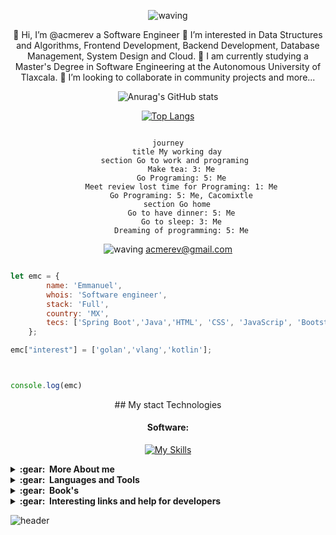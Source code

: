 <link href="https://fonts.googleapis.com/css?family=Inconsolata" rel="stylesheet" type="text/css">


<div align="center" >

![waving](https://capsule-render.vercel.app/api?type=Waving&height=100&text=EMC%20&color=gradient&fontAlignY=50&fontAlign=20)
 

👋 Hi, I’m @acmerev a Software Engineer
👀 I’m interested in Data Structures and Algorithms, Frontend Development, Backend Development, Database Management, System Design and Cloud.
🌱 I am currently studying a Master's Degree in Software Engineering at the Autonomous University of Tlaxcala.
💞️ I’m looking to collaborate in community projects and more...


![Anurag's GitHub stats](https://github-stats-alpha.vercel.app/api?username=acmerev&cc=000&tc=fff&ic=fff&bc=000)

[![Top Langs](https://github-readme-stats.vercel.app/api/top-langs/?username=acmerev&layout=compact&theme=dark)](https://github.com/acmerev/github-readme-stats)


<!---
acmerev/acmerev is a ✨ special ✨ repository because its `README.md` (this file) appears on your GitHub profile.
You can click the Preview link to take a look at your changes.
--->
```mermaid

journey
    title My working day
    section Go to work and programing 
      Make tea: 3: Me
      Go Programing: 5: Me
      Meet review lost time for Programing: 1: Me
      Go Programing: 5: Me, Cacomixtle
    section Go home
      Go to have dinner: 5: Me
      Go to sleep: 3: Me
      Dreaming of programming: 5: Me
```


![waving](https://capsule-render.vercel.app/api?type=Waving&height=60&color=gradient&fontAlignY=50&fontAlign=20)
acmerev@gmail.com

</div>

```javascript

let emc = {
        name: 'Emmanuel',
        whois: 'Software engineer',
        stack: 'Full',
        country: 'MX',
        tecs: ['Spring Boot','Java','HTML', 'CSS', 'JavaScrip', 'Bootstrap', 'Node.js','React','C++']
    };

emc["interest"] = ['golan','vlang','kotlin'];



console.log(emc)

```
<div align="center">
## My stact Technologies

#### Software:

[![My Skills](https://skillicons.dev/icons?i=spring,java,mongodb,postgresql,angular,js,html,css,ts,bootstrap)](https://skillicons.dev)

</div> 
 
<details close="true">
  <summary><b>:gear: &nbsp;More About me</b></summary>
  <img height="150px" src="https://github-readme-stats.vercel.app/api?username=acmerev&show_icons=true&theme=monokai" />
  <img height="150px" src="https://github-readme-stats.vercel.app/api/top-langs/?username=acmerev&hide=html&layout=compact&theme=monokai" />
 
 ![](./profile-3d-contrib/profile-night-rainbow.svg)
 
  </details>
  
  <details close="true">
  <summary><b>:gear: &nbsp;Languages and Tools</b></summary>
  <div align="center">
 -------------------

![NodeJS](https://img.shields.io/badge/node.js-%2343853D.svg?style=for-the-badge&logo=node.js&logoColor=white) ![JavaScript](https://img.shields.io/badge/javascript-%23323330.svg?style=for-the-badge&logo=javascript&logoColor=%23F7DF1E) ![Python](https://img.shields.io/badge/python-%2314354C.svg?style=for-the-badge&logo=python&logoColor=white) ![C#](https://img.shields.io/badge/c%23-%23239120.svg?style=for-the-badge&logo=c-sharp&logoColor=white) ![HTML5](https://img.shields.io/badge/html5-%23E34F26.svg?style=for-the-badge&logo=html5&logoColor=white) ![Express.js](https://img.shields.io/badge/express.js-%23404d59.svg?style=for-the-badge&logo=express&logoColor=%2361DAFB) ![DiscordJS](https://img.shields.io/badge/discord.js-%232C3454.svg?style=for-the-badge&logo=Discord&logoColor=Blue) ![Bootstrap](https://img.shields.io/badge/bootstrap-%23563D7C.svg?style=for-the-badge&logo=bootstrap&logoColor=white) ![MongoDB](https://img.shields.io/badge/MongoDB-%234ea94b.svg?style=for-the-badge&logo=mongodb&logoColor=white) ![MySQL](https://img.shields.io/badge/mysql-%2300f.svg?style=for-the-badge&logo=mysql&logoColor=white) ![Docker](https://img.shields.io/badge/docker-%230db7ed.svg?style=for-the-badge&logo=docker&logoColor=white) ![Portainer](https://img.shields.io/badge/Portainer-%230072C6.svg?style=for-the-badge&logo=Portainer&logoColor=white) ![AWS](https://img.shields.io/badge/AWS-%23FF9900.svg?style=for-the-badge&logo=amazon-aws&logoColor=white) ![Google Cloud](https://img.shields.io/badge/GoogleCloud-%234285F4.svg?style=for-the-badge&logo=google-cloud&logoColor=white) ![DigitalOcean](https://img.shields.io/badge/DigitalOcean-%230167ff.svg?style=for-the-badge&logo=digitalOcean&logoColor=white) ![Vult](https://img.shields.io/badge/vultr-%23039BE5.svg?style=for-the-badge&logo=vultr) ![Nginx](https://img.shields.io/badge/nginx-%23009639.svg?style=for-the-badge&logo=nginx&logoColor=white) ![Apache](https://img.shields.io/badge/apache-%23D42029.svg?style=for-the-badge&logo=apache&logoColor=white) ![Git](https://img.shields.io/badge/git-%23F05033.svg?style=for-the-badge&logo=git&logoColor=white) ![NPM](https://img.shields.io/badge/NPM-%23000000.svg?style=for-the-badge&logo=npm&logoColor=white) ![Visual Studio Code](https://img.shields.io/badge/VisualStudioCode-0078d7.svg?style=for-the-badge&logo=visual-studio-code&logoColor=white) ![Visual Studio](https://img.shields.io/badge/VisualStudio-5C2D91.svg?style=for-the-badge&logo=visual-studio&logoColor=white) ![GitHub](https://img.shields.io/badge/github-%23121011.svg?style=for-the-badge&logo=github&logoColor=white) ![Ubuntu](https://img.shields.io/badge/Ubuntu-E95420?style=for-the-badge&logo=ubuntu&logoColor=white)

<br>

[![trophy](https://github-profile-trophy.vercel.app/?username=acmerev&theme=darkhub)](https://github.com/ryo-ma/github-profile-trophy)

<br>

-------------------
</div>  
 
 </details>


<details close="true">
  <summary><b>:gear: &nbsp;Book's</b></summary>
  
  <br></br>
  
   <img
    width="300"
    src="https://ci6.googleusercontent.com/proxy/KrrgKk68q9LO0-l8lS0DydbUw6KhZ-Ypeti_KOSIVKlb0Fc8BUj_C9gtJky_F5qLfAsnbc2DKBrm3ZgU63ZEVj4JTgUu4x8IoPAc68cIeDbBug4_4mSx6P-fTzCOzE04mxGxvOC87_vYNeiCWMk=s0-d-e1-ft#https://bucket.mlcdn.com/a/1590/1590228/images/69ee05d1fb16f3c770bf8c619cb77c29c9ae6d11.png"/>
  
</details>


<details>
  <summary><b>:gear: &nbsp;Interesting links and help for developers </b></summary>
  
  <br></br>

<table>
<tr>
  <td><strong> Link  </strong></td>
  <td><strong> Description </strong></td>
</tr>

<tr>
  <td> https://dbdiagram.io/home </td>
  <td>Draw Entity-Relationship Diagrams</td>
</tr>

<tr>
  <td>https://www.freecodecamp.org/</td>
  <td>Learn to code — for free. Build projects.Earn certifications.</td>
</tr>
 
<tr>
 <td> https://roadmap.sh/ </td>
 <td> roadmap.sh is a community effort to create roadmaps, guides and other educational content to help guide the developers in picking up the path and guide their learnings. </td>
 </tr>
 
 <tr>
 <td>https://mermaid.live/</td>
 <td>Mermaid lets you create diagrams and visualizations using text and code. </td>
 </tr>
 
 <tr>
 <td> https://kroki.io/ </td>
 <td> <strong> Creates diagrams from textual descriptions! </strong>
Kroki provides a unified API with support for BlockDiag (BlockDiag, SeqDiag, ActDiag, NwDiag, PacketDiag, RackDiag), BPMN, Bytefield, C4 (with PlantUML), Ditaa, Erd, Excalidraw, GraphViz, Mermaid, Nomnoml, Pikchr, PlantUML, Structurizr, SvgBob, UMLet, Vega, Vega-Lite, WaveDrom... and more to come!

 </td>
 </tr>
 
 <tr>
 <td>https://www.codecademy.com</td>
 <td>We want to create a world where anyone can build something meaningful with technology, and everyone has the learning tools, resources, and opportunities to do so. Code contains a world of possibilities — all that’s required is the curiosity and drive to learn. At Codecademy </td>
 </tr>
 
 <tr>
 <td>https://www.freecodecamp.org/</td>
 <td>Our mission: to help people learn to code for free. We accomplish this by creating thousands of videos, articles, and interactive coding lessons - all freely available to the public. We also have thousands of freeCodeCamp study groups around the world. </td>
 </tr>

 <tr>
 <td>https://devchallenges.io/</td>
 <td>devChallenges.io is a community and a platform for anyone who wants to become a Software Engineer by building real-life projects and solving practical tasks. devChallenges.io is built with the goal of enabling you to build an outstanding portfolio. </td>
 </tr>
 
 <tr>
 <td>https://developer.android.com/</td>
 <td>Write better Android apps faster with Kotlin. Kotlin is a modern statically typed programming language used by over 60% of professional Android developers that helps boost productivity, developer satisfaction, and code safety. </td>
 </tr>

 <tr>
 <td>https://jsoncrack.com/</td>
 <td>JSON Crack Seamlessly visualize your JSON data instantly into graphs. </td>
 </tr>

</table>
  
  
</details>


![header](https://capsule-render.vercel.app/api?type=transparent&height=100&text=acmerev%20&fontAlign=70&fontColor=d6ace6&fontSize=25&animation=twinkling)
